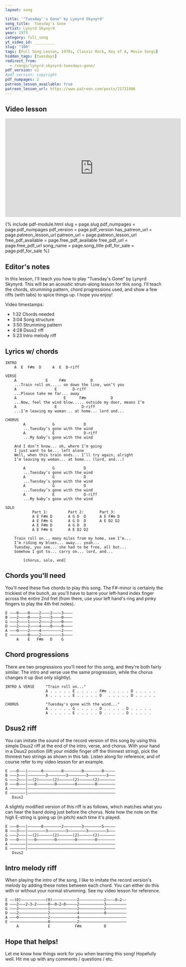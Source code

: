 ```yaml
---
layout: song

title: '"Tuesday''s Gone" by Lynyrd Skynyrd'
song_title:  Tuesday's Gone
artist: Lynyrd Skynyrd
year: 1973
category: full_song
yt_video_id: _________
slug: "100"
tags: [Full Song Lesson, 1970s, Classic Rock, Key of A, Movie Songs]
hidden_tags: [tuesdays]
redirect_from:
  - /songs/lynyrd-skynyrd-tuesdays-gone/
pdf_version: v1
#pdf_version: copyright
pdf_numpages: 2
patreon_lesson_available: true
patreon_lesson_url: https://www.patreon.com/posts/21721986
---
```


## Video lesson

<iframe width="560" height="315" src="https://www.youtube.com/embed/31jz-gkZ3RE?showinfo=0" frameborder="0" allowfullscreen></iframe>

{% include pdf-module.html slug = page.slug pdf_numpages = page.pdf_numpages pdf_version = page.pdf_version has_patreon_url = page.patreon_lesson_url patreon_url = page.patreon_lesson_url free_pdf_available = page.free_pdf_available free_pdf_url = page.free_pdf_url song_name = page.song_title pdf_for_sale = page.pdf_for_sale %}

## Editor's notes

In this lesson, I'll teach you how to play "Tuesday's Gone" by Lynyrd Skynyrd. This will be an acoustic strum-along lesson for this song. I'll teach the chords, strumming pattern, chord progressions used, and show a few riffs (with tabs) to spice things up. I hope you enjoy!

Video timestamps:

- 1:32 Chords needed
- 3:04 Song structure
- 3:50 Strumming pattern
- 4:28 Dsus2 riff
- 5:23 Intro melody riff


## Lyrics w/ chords

    INTRO
        A  E  F#m  D     A  E  D-riff

    VERSE
        A             E     F#m           D
        ...Train roll on..... on down the line, won’t you
        A                 E       D-riff
        ...Please take me far... away
        A                     E      F#m           D
        ...Now, feel the wind blow..... outside my door, means I’m
        A                 E           D-riff
        ...I’m leaving my woman... at home... lord and...

    CHORUS
            A            G             D
            ...Tuesday’s gone with the wind
            A            E             D-riff
            ...My baby’s gone with the wind

        And I don’t know... oh, where I’m going
        I just want to be... left alone
        Well, when this train ends... I’ll try again, alright
        I’m leaving my woman... at home... (lord, and...)

            A            G             D
            ...Tuesday’s gone with the wind
            A            G             D
            ...Tuesday’s gone with the wind
            A            G             D
            ...Tuesday’s gone with the wind
            A            E             D-riff
            ...My baby’s gone with the wind

    SOLO
                Part 1:         Part 2:       Part 3:
                A E F#m D       A G D  D      A E F#m D
                A E F#m G       A G D  D      A E D2 D2
                A E F#m D       A G D  D      
                A E F#m G       A E D2 D2

        Train roll on... many miles from my home, see I’m...
        I’m riding my blues... away... yeah...
        Tuesday, you see... she had to be free, all but...
        Somehow I got to... carry on... lord, and...

            [chorus, solo, end]

## Chords you'll need

You'll need these five chords to play this song. The F#-minor is certainly the trickiest of the bunch, as you'll have to barre your left-hand index finger across the entire 2nd fret (from there, use your left hand's ring and pinky fingers to play the 4th fret notes).

    E –––0––––0––––2––––2––––3––––
    B –––2––––0––––2––––3––––0––––
    G –––2––––1––––2––––2––––0––––
    D –––2––––2––––4––––0––––0––––
    A –––0––––2––––4–––––––––2––––
    E ––––––––0––––2–––––––––3––––
         A    E   F#m   D    G

## Chord progressions

There are two progressions you'll need for this song, and they're both fairly similar. The intro and verse use the same progression, while the chorus changes it up (but only slightly).

    INTRO & VERSE     "Train roll on..."
                      A . . . . . E . . . . . F#m . . . . . D . . . . .
                      A . . . . . E . . . . . D   . . . . . D . . . . .

    CHORUS            "Tuesday's gone with the wind..."
                      A . . . . . G . . . . . D . . . . . D . . . . .
                      A . . . . . E . . . . . D . . . . . D . . . . .

## Dsus2 riff

You can imitate the sound of the record version of this song by using this simple Dsus2 riff at the end of the intro, verse, and chorus. With your hand in a Dsus2 position (lift your middle finger off the thinnest string), pick the thinnest two strings as shown in this tab. Listen along for reference, and of course refer to my video lesson for an example.

    E –––0–––|––––––0––––––––0––––––––0––––––––0–––––
    B –––3–––|––––––––3––––––––3––––––––3––––––––3–––
    G –––2–––|––(2)––––––(2)––––––(2)––––––(2)–––––––
    D –––0–––|–––0––––––––0––––––––0––––––––0––––––––
    A –––––––|–––––––––––––––––––––––––––––––––––––––
    E –––––––|–––––––––––––––––––––––––––––––––––––––
       Dsus2

A slightly modified version of this riff is as follows, which matches what you can hear the band doing just before the chorus. Note how the note on the high E-string is going up (in pitch) each time it's played.

    E –––0–––|––––––0––––––––2––––––––3––––––––5–––––
    B –––3–––|––––––––3––––––––3––––––––3––––––––3–––
    G –––2–––|––(2)––––––(2)––––––(2)––––––(2)–––––––
    D –––0–––|–––0––––––––0––––––––0––––––––0––––––––
    A –––––––|–––––––––––––––––––––––––––––––––––––––
    E –––––––|–––––––––––––––––––––––––––––––––––––––
       Dsus2

## Intro melody riff

When playing the intro of the song, I like to imitate the record version's melody by adding these notes between each chord. You can either do this with or without your normal strumming. See my video lesson for reference.

    E ––(0)–––––––––––(0)–––––––––––2–––––––––––2––––0–2––
    B –––2–––2–3–2–––––0––0–2–0–––––2–––––––––––3–––––––––
    G –––2–––––––––––––1––––––––––––2–––––––––––2–––––––––
    D –––2–––––––––––––2––––––––––––4–––––––––––0–––––––––
    A –––0–––––––––––––2––––––––––––4–––––––––––––––––––––
    E –––––––––––––––––0––––––––––––2–––––––––––––––––––––
         A             E           F#m          D

## Hope that helps!

Let me know how things work for you when learning this song! Hopefully well. Hit me up with any comments / questions / etc.
